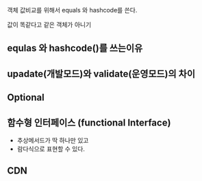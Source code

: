 객체 값비교를 위해서 equals 와 hashcode를 쓴다. 

값이 똑같다고 같은 객체가 아니기



## equlas 와 hashcode()를 쓰는이유



## upadate(개발모드)와 validate(운영모드)의 차이



## Optional



## 함수형 인터페이스 (functional Interface)

* 추상메서드가 딱 하나만 있고
* 람다식으로 표현할 수 있다. 

## CDN

